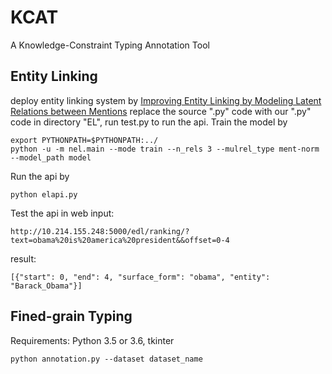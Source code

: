 # KCAT
 A Knowledge-Constraint Typing Annotation Tool

## Entity Linking
deploy entity linking system by [Improving Entity Linking by Modeling Latent Relations between Mentions](https://github.com/lephong/mulrel-nel)
replace the source ".py" code with our ".py" code in directory "EL", run test.py to run the api.
Train the model by

    export PYTHONPATH=$PYTHONPATH:../
    python -u -m nel.main --mode train --n_rels 3 --mulrel_type ment-norm --model_path model

Run the api by

    python elapi.py

Test the api in web
input:
    
    http://10.214.155.248:5000/edl/ranking/?text=obama%20is%20america%20president&&offset=0-4
    
result:
    
    [{"start": 0, "end": 4, "surface_form": "obama", "entity": "Barack_Obama"}]
    

## Fined-grain Typing

Requirements: Python 3.5 or 3.6, tkinter

    python annotation.py --dataset dataset_name
 
    
